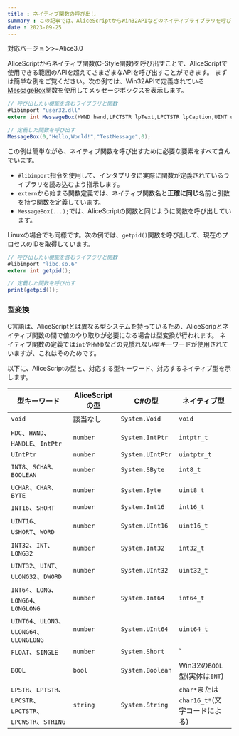 ```yaml
---
title : ネイティブ関数の呼び出し
summary : この記事では、AliceScriptからWin32APIなどのネイティブライブラリを呼び出す方法について説明します。
date : 2023-09-25
---
```

<span class="badge bg-success">対応バージョン>=Alice3.0</span>

AliceScriptからネイティブ関数(C-Style関数)を呼び出すことで、AliceScriptで使用できる範囲のAPIを超えてさまざまなAPIを呼び出すことができます。
まずは簡単な例をご覧ください。次の例では、Win32APIで定義されている[MessageBox](https://learn.microsoft.com/en-us/windows/win32/api/winuser/nf-winuser-messagebox)関数を使用してメッセージボックスを表示します。

```cs title="AliceScript"
// 呼び出したい機能を含むライブラリと関数
#libimport "user32.dll"
extern int MessageBox(HWND hwnd,LPCTSTR lpText,LPCTSTR lpCaption,UINT uType);

// 定義した関数を呼び出す
MessageBox(0,"Hello,World!","TestMessage",0);
```

この例は簡単ながら、ネイティブ関数を呼び出すために必要な要素をすべて含んでいます。

- `#libimport`指令を使用して、インタプリタに実際に関数が定義されているライブラリを読み込むよう指示します。
- `extern`から始まる関数定義では、ネイティブ関数名と**正確に同じ**名前と引数を持つ関数を定義しています。
- `MessageBox(...);`では、AliceScriptの関数と同じように関数を呼び出しています。

Linuxの場合でも同様です。次の例では、`getpid()`関数を呼び出して、現在のプロセスのIDを取得しています。

```cs title="AliceScript"
// 呼び出したい機能を含むライブラリと関数
#libimport "libc.so.6"
extern int getpid();

// 定義した関数を呼び出す
print(getpid());
```

### 型変換
C言語は、AliceScriptとは異なる型システムを持っているため、AliceScripとネイティブ関数の間で値のやり取りが必要になる場合は型変換が行われます。
ネイティブ関数の定義では`int`や`HWND`などの見慣れない型キーワードが使用されていますが、これはそのためです。

以下に、AliceScriptの型と、対応する型キーワード、対応するネイティブ型を示します。

|型キーワード|AliceScriptの型|C#の型|ネイティブ型|
|--|--|--|--|
|`void`|該当なし|`System.Void`|`void`|
|`HDC`、`HWND`、`HANDLE`、`IntPtr`|`number`|`System.IntPtr`|`intptr_t`|
|`UIntPtr`|`number`|`System.UIntPtr`|`uintptr_t`|
|`INT8`、`SCHAR`、`BOOLEAN`|`number`|`System.SByte`|`int8_t`|
|`UCHAR`、`CHAR`、`BYTE`|`number`|`System.Byte`|`uint8_t`|
|`INT16`、`SHORT`|`number`|`System.Int16`|`int16_t`|
|`UINT16`、`USHORT`、`WORD`|`number`|`System.UInt16`|`uint16_t`|
|`INT32`、`INT`、`LONG32`|`number`|`System.Int32`|`int32_t`|
|`UINT32`、`UINT`、`ULONG32`、`DWORD`|`number`|`System.UInt32`|`uint32_t`|
|`INT64`、`LONG`、`LONG64`、`LONGLONG`|`number`|`System.Int64`|`int64_t`|
|`UINT64`、`ULONG`、`ULONG64`、`ULONGLONG`|`number`|`System.UInt64`|`uint64_t`|
|`FLOAT`、`SINGLE`|`number`|`System.Short`|`
|`BOOL`|`bool`|`System.Boolean`|Win32の`BOOL`型(実体は`INT`)|
|`LPSTR`、`LPTSTR`、`LPCSTR`、`LPCTSTR`、`LPCWSTR`、`STRING`|`string`|`System.String`|`char*`または`char16_t*`(文字コードによる)|

